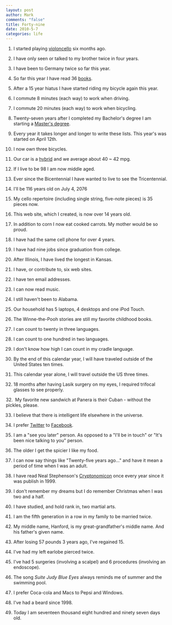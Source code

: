 ```yaml
--- 
layout: post
author: Mark
comments: "false"
title: Forty-nine
date: 2010-5-7
categories: life
---
```

01. I started playing <a title="Cello" href="http://cello.zanshin.net" target="_self">violoncello</a> six months ago.

02. I have only seen or talked to my brother twice in four years.

03. I have been to Germany twice so far this year.

04. So far this year I have read 36 <a title="2010 Books" href="http://zanshin.net/2010-books/" target="_self">books</a>.

05. After a 15 year hiatus I have started riding my bicycle again this year.

06. I commute 8 minutes (each way) to work when driving.

07. I commute 20 minutes (each way) to work when bicycling.

08. Twenty-seven years after I completed my Bachelor's degree I am starting a <a title="Master of Software Engineering" href="http://mse.cis.ksu.edu/" target="_blank">Master's degree</a>.

09. Every year it takes longer and longer to write these lists. This year's was started on April 12th.

10. I now own three bicycles.

11. Our car is a <a title="2010 Honda Insight" href="http://automobiles.honda.com/shop/insight.aspx?ef_id=1097:3:s_a338bbecdfd412643bc2f31e62cb0709_4689905022:S@QKBUNIYWYAAGUrmwwAAATA:20100507123933" target="_blank">hybrid</a> and we average about 40 ~ 42 mpg.

12. If I live to be 98 I am now middle aged.

13. Ever since the Bicentennial I have wanted to live to see the Tricentennial.

14. I'll be 116 years old on July 4, 2076

15. My cello repertoire (including single string, five-note pieces) is 35 pieces now.

16. This web site, which I created, is now over 14 years old.

17. In addition to corn I now eat cooked carrots. My mother would be so proud.

18. I have had the same cell phone for over 4 years.

19. I have had nine jobs since graduation from college.

20. After Illinois, I have lived the longest in Kansas.

21. I have, or contribute to, six web sites.

21. I have ten email addresses.

22. I can now read music.

23. I still haven't been to Alabama.

24. Our household has 5 laptops, 4 desktops and one iPod Touch.

25. The Winne-the-Pooh stories are still my favorite childhood books.

26. I can count to twenty in three languages.

27. I can count to one hundred in two languages.

28. I don't know how high I can count in my cradle language.

29. By the end of this calendar year, I will have traveled outside of the United States ten times.

30. This calendar year alone, I will travel outside the US three times.

31. 18 months after having Lasik surgery on my eyes, I required trifocal glasses to see properly.

32.  My favorite new sandwich at Panera is their Cuban - without the pickles, please.

33. I believe that there is intelligent life elsewhere in the universe.

34. I prefer <a title="@zanshin" href="http://twitter.com/zanshin" target="_blank">Twitter</a> to <a title="Mark H Nichols" href="http://www.facebook.com/markhnichols" target="_blank">Facebook</a>.

35. I am a "see you later" person. As opposed to a "I'll be in touch" or "It's been nice talking to you" person.

36. The older I get the spicier I like my food.

37. I can now say things like "Twenty-five years ago…" and have it mean a period of time when I was an adult.

38. I have read Neal Stephenson's <a href="http://www.amazon.com/gp/product/0060512806?ie=UTF8&amp;tag=zanshinnet&amp;linkCode=as2&amp;camp=1789&amp;creative=390957&amp;creativeASIN=0060512806">Cryptonomicon</a> once every year since it was publish in 1999.

39. I don't remember my dreams but I do remember Christmas when I was two and a half.

40. I have studied, and hold rank in, two martial arts.

41. I am the fifth generation in a row in my family to be married twice.

42. My middle name, Hanford, is my great-grandfather's middle name. And his father's given name.

43. After losing 57 pounds 3 years ago, I've regained 15.

44. I've had my left earlobe pierced twice.

45. I've had 5 surgeries (involving a scalpel) and 6 procedures (involving an endoscope).

46. The song <em>Suite Judy Blue Eyes</em> always reminds me of summer and the swimming pool.

47. I prefer Coca-cola and Macs to Pepsi and Windows.

48. I've had a beard since 1998.

49. Today I am seventeen thousand eight hundred and ninety seven days old.
